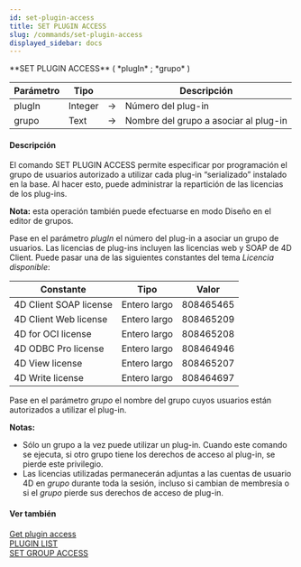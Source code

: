 ```yaml
---
id: set-plugin-access
title: SET PLUGIN ACCESS
slug: /commands/set-plugin-access
displayed_sidebar: docs
---
```


<!--REF #_command_.SET PLUGIN ACCESS.Syntax-->**SET PLUGIN ACCESS** ( *plugIn* ; *grupo* )<!-- END REF-->
<!--REF #_command_.SET PLUGIN ACCESS.Params-->
| Parámetro | Tipo |  | Descripción |
| --- | --- | --- | --- |
| plugIn | Integer | &rarr; | Número del plug-in |
| grupo | Text | &rarr; | Nombre del grupo a asociar al plug-in |

<!-- END REF-->

#### Descripción 

<!--REF #_command_.SET PLUGIN ACCESS.Summary-->El comando SET PLUGIN ACCESS permite especificar por programación el grupo de usuarios autorizado a utilizar cada plug-in “serializado” instalado en la base.<!-- END REF--> Al hacer esto, puede administrar la repartición de las licencias de los plug-ins.

**Nota:** esta operación también puede efectuarse en modo Diseño en el editor de grupos.

Pase en el parámetro *plugIn* el número del plug-in a asociar un grupo de usuarios. Las licencias de plug-ins incluyen las licencias web y SOAP de 4D Client. Puede pasar una de las siguientes constantes del tema *Licencia disponible*:

| Constante              | Tipo         | Valor     |
| ---------------------- | ------------ | --------- |
| 4D Client SOAP license | Entero largo | 808465465 |
| 4D Client Web license  | Entero largo | 808465209 |
| 4D for OCI license     | Entero largo | 808465208 |
| 4D ODBC Pro license    | Entero largo | 808464946 |
| 4D View license        | Entero largo | 808465207 |
| 4D Write license       | Entero largo | 808464697 |

Pase en el parámetro *grupo* el nombre del grupo cuyos usuarios están autorizados a utilizar el plug-in.

**Notas:** 

* Sólo un grupo a la vez puede utilizar un plug-in. Cuando este comando se ejecuta, si otro grupo tiene los derechos de acceso al plug-in, se pierde este privilegio.
* Las licencias utilizadas permanecerán adjuntas a las cuentas de usuario 4D en *grupo* durante toda la sesión, incluso si cambian de membresía o si el *grupo* pierde sus derechos de acceso de plug-in.

#### Ver también 

[Get plugin access](get-plugin-access.md)  
[PLUGIN LIST](plugin-list.md)  
[SET GROUP ACCESS](set-group-access.md)  